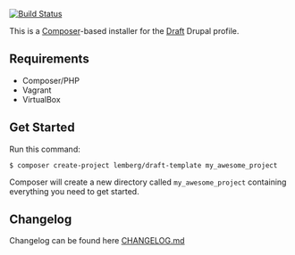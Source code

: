 [![Build Status](https://travis-ci.org/lemberg/draft-template.svg?branch=1.6.1)](https://travis-ci.org/lemberg/draft-template)

This is a [Composer](https://getcomposer.org)-based installer for the [Draft](https://github.com/lemberg/draft) Drupal profile.

## Requirements

- Composer/PHP
- Vagrant
- VirtualBox

## Get Started

Run this command:

```
$ composer create-project lemberg/draft-template my_awesome_project
```

Composer will create a new directory called `my_awesome_project` containing everything you need to get started.

## Changelog

Changelog can be found here [CHANGELOG.md](CHANGELOG.md)
